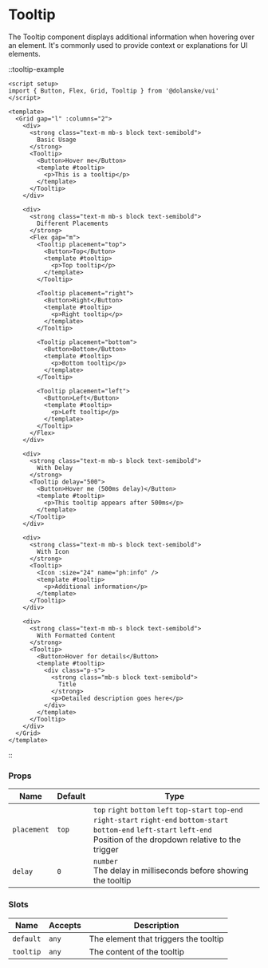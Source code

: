 # Tooltip

The Tooltip component displays additional information when hovering over an element. It's commonly used to provide context or explanations for UI elements.

::tooltip-example

```vue
<script setup>
import { Button, Flex, Grid, Tooltip } from '@dolanske/vui'
</script>

<template>
  <Grid gap="l" :columns="2">
    <div>
      <strong class="text-m mb-s block text-semibold">
        Basic Usage
      </strong>
      <Tooltip>
        <Button>Hover me</Button>
        <template #tooltip>
          <p>This is a tooltip</p>
        </template>
      </Tooltip>
    </div>

    <div>
      <strong class="text-m mb-s block text-semibold">
        Different Placements
      </strong>
      <Flex gap="m">
        <Tooltip placement="top">
          <Button>Top</Button>
          <template #tooltip>
            <p>Top tooltip</p>
          </template>
        </Tooltip>

        <Tooltip placement="right">
          <Button>Right</Button>
          <template #tooltip>
            <p>Right tooltip</p>
          </template>
        </Tooltip>

        <Tooltip placement="bottom">
          <Button>Bottom</Button>
          <template #tooltip>
            <p>Bottom tooltip</p>
          </template>
        </Tooltip>

        <Tooltip placement="left">
          <Button>Left</Button>
          <template #tooltip>
            <p>Left tooltip</p>
          </template>
        </Tooltip>
      </Flex>
    </div>

    <div>
      <strong class="text-m mb-s block text-semibold">
        With Delay
      </strong>
      <Tooltip delay="500">
        <Button>Hover me (500ms delay)</Button>
        <template #tooltip>
          <p>This tooltip appears after 500ms</p>
        </template>
      </Tooltip>
    </div>

    <div>
      <strong class="text-m mb-s block text-semibold">
        With Icon
      </strong>
      <Tooltip>
        <Icon :size="24" name="ph:info" />
        <template #tooltip>
          <p>Additional information</p>
        </template>
      </Tooltip>
    </div>

    <div>
      <strong class="text-m mb-s block text-semibold">
        With Formatted Content
      </strong>
      <Tooltip>
        <Button>Hover for details</Button>
        <template #tooltip>
          <div class="p-s">
            <strong class="mb-s block text-semibold">
              Title
            </strong>
            <p>Detailed description goes here</p>
          </div>
        </template>
      </Tooltip>
    </div>
  </Grid>
</template>
```

::

### Props

| Name        | Default | Type                                                                                                                                                                                    |
| ----------- | ------- | --------------------------------------------------------------------------------------------------------------------------------------------------------------------------------------- |
| `placement` | `top`   | `top` `right` `bottom` `left` `top-start` `top-end` `right-start` `right-end` `bottom-start` `bottom-end` `left-start` `left-end` <br> Position of the dropdown relative to the trigger |
| `delay`     | `0`     | `number` <br> The delay in milliseconds before showing the tooltip                                                                                                                      |

### Slots

| Name      | Accepts | Description                           |
| --------- | ------- | ------------------------------------- |
| `default` | `any`   | The element that triggers the tooltip |
| `tooltip` | `any`   | The content of the tooltip            |
